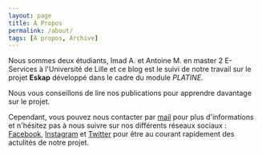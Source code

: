 ```yaml
---
layout: page
title: À Propos
permalink: /about/
tags: [À propos, Archive]
---
```


Nous sommes deux étudiants, Imad A. et Antoine M. en master 2 E-Services à l'Université de Lille et ce blog est le suivi de notre travail sur le projet **Eskap** développé dans le cadre du module *PLATINE*.

Nous vous conseillons de lire nos publications pour apprendre davantage sur le projet.


Cependant, vous pouvez nous contacter par [mail](mailto:contact.eskap@gmail.com) pour plus d'informations et n'hésitez pas à nous suivre sur nos différents réseaux sociaux : [Facebook](https://www.facebook.com/eskapapp "FB"), [Instagram](https://www.instagram.com/eskapapp "IG") et [Twitter](https://www.twitter.com/eskapapp "Twitter") pour être au courant rapidement des actulités de notre projet.

